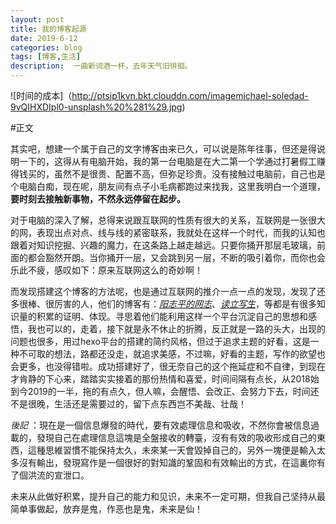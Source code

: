 ```yaml
---
layout: post
title: 我的博客起源
date: 2019-6-12
categories: blog
tags: [博客,生活]
description:  一曲新词酒一杯，去年天气旧徘徊。
---
```



![时间的成本]（http://ptsip1kvn.bkt.clouddn.com/imagemichael-soledad-9vQIHXDIpl0-unsplash%20%281%29.jpg)




 #正文






其实吧，想建一个属于自己的文字博客由来已久，可以说是陈年往事，但还是得说明一下的，这得从有电脑开始，我的第一台电脑是在大二第一个学通过打暑假工赚得钱买的，虽然不是很贵、配置不高，但弥足珍贵。没有接触过电脑前，自己也是个电脑白痴，现在呢，朋友间有点子小毛病都跑过来找我，这里我明白一个道理，**要时刻去接触新事物，不然永远停留在起步。**




对于电脑的深入了解，总得来说跟互联网的性质有很大的关系，互联网是一张很大的网，表现出点对点、线与线的紧密联系，我就处在这样一个时代，而我的认知也跟着对知识挖掘、兴趣的魔力，在这条路上越走越远。只要你捅开那层毛玻璃，前面的都会豁然开朗。当你捅开一层，又会跳到另一层，不断的吸引着你，而你也会乐此不疲，感叹如下：原来互联网这么的奇妙啊！





而发现搭建这个博客的方法呢，也是通过互联网的推介一点一点的发现，发现了还多很棒、很厉害的人，他们的博客有：[*阳志平的网志*](https://www.yangzhiping.com)、[*读立写生*](https://www.cnfeat.com)，等都是有很多知识量的积累的证明、体现。寻思着他们能利用这样一个平台沉淀自己的思想和感悟，我也可以的，走着，接下就是永不休止的折腾，反正就是一路的头大，出现的问题也很多，用过hexo平台的搭建的简约风格，但过于追求主题的好看，这是一种不可取的想法，路都还没走，就追求美感，不过嘛，好看的主题，写作的欲望也会更多，也没得错啦。成功搭建好了，很无奈自己的这个拖延症和不自律，到现在才肯静的下心来，踏踏实实接着的那份热情和喜爱，时间间隔有点长，从2018始到今2019的一半，拖的有点久，但人嘛，会醒悟、会改正、会努力下去，时间还不是很晚，生活还是需要过的，留下点东西岂不美哉、壮哉！





*後記* ：現在是一個信息爆發的時代，要有效處理信息和吸收，不然你會被信息過載的，發現自己在處理信息這塊是全盤接收的轉臺，沒有有效的吸收形成自己的東西，這種思維習慣不能保持太久，未來某一天會毀掉自己的，另外一塊便是輸入太多沒有輸出，發現寫作是一個很好的對知識的鞏固和有效輸出的方式，在這裏你有了個洪流的宣泄口。





未来从此做好积累，提升自己的能力和见识，未来不一定可期，但我自己坚持从最简单事做起，放弃是鬼，作恶也是鬼，未来是仙！

